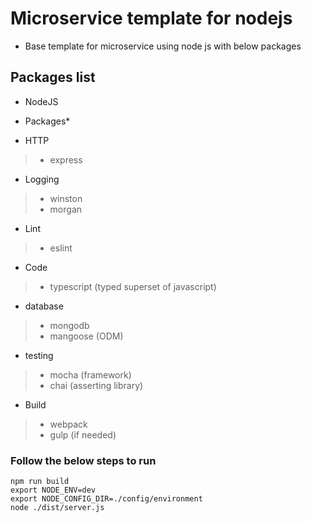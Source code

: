 # Microservice template for nodejs 
* Base template for microservice using node js with below packages

## Packages list

* NodeJS

* Packages*

* HTTP
>- express
    
* Logging
>- winston
>- morgan    
    
* Lint
>- eslint
    
* Code
>- typescript (typed superset of javascript)

* database
>- mongodb
>- mangoose (ODM)

* testing
>- mocha (framework)
>- chai (asserting library)
    
* Build
>- webpack
>- gulp (if needed)


### Follow the below steps to run
```
npm run build 
export NODE_ENV=dev
export NODE_CONFIG_DIR=./config/environment
node ./dist/server.js
```
